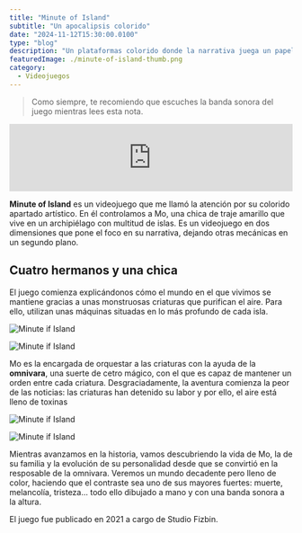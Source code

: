 ```yaml
---
title: "Minute of Island"
subtitle: "Un apocalipsis colorido"
date: "2024-11-12T15:30:00.0100"
type: "blog"
description: "Un plataformas colorido donde la narrativa juega un papel importante"
featuredImage: ./minute-of-island-thumb.png
category:
  - Videojuegos
---
```


> Como siempre, te recomiendo que escuches la banda sonora del juego mientras lees esta nota.

<iframe style="border: 0; width: 100%; height: 120px;" src="https://bandcamp.com/EmbeddedPlayer/album=1772441563/size=large/bgcol=ffffff/linkcol=e99708/tracklist=false/artwork=small/transparent=true/" seamless></iframe>

**Minute of Island** es un videojuego que me llamó la atención por su colorido apartado artístico. En él controlamos a Mo, una chica de traje amarillo que vive en un archipiélago con multitud de islas. Es un videojuego en dos dimensiones que pone el foco en su narrativa, dejando otras mecánicas en un segundo plano.

## Cuatro hermanos y una chica

El juego comienza explicándonos cómo el mundo en el que vivimos se mantiene gracias a unas monstruosas criaturas que purifican el aire. Para ello, utilizan unas máquinas situadas en lo más profundo de cada isla.

<div>

![Minute if Island](minute-of-island-01.jpg)

![Minute if Island](minute-of-island-02.jpg)

</div>

Mo es la encargada de orquestar a las criaturas con la ayuda de la **omnivara**, una suerte de cetro mágico, con el que es capaz de mantener un orden entre cada criatura. Desgraciadamente, la aventura comienza la peor de las noticias: las criaturas han detenido su labor y por ello, el aire está lleno de toxinas

<div>

![Minute if Island](minute-of-island-03.jpg)

![Minute if Island](minute-of-island-04.jpg)

</div>

Mientras avanzamos en la historia, vamos descubriendo la vida de Mo, la de su familia y la evolución de su personalidad desde que se convirtió en la resposable de la omnivara. Veremos un mundo decadente pero lleno de color, haciendo que el contraste sea uno de sus mayores fuertes: muerte, melancolía, tristeza... todo ello dibujado a mano y con una banda sonora a la altura.

El juego fue publicado en 2021 a cargo de Studio Fizbin.
